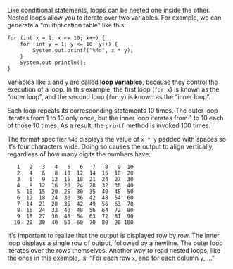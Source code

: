 Like conditional statements, loops can be nested one inside the other. Nested loops allow you to iterate over two variables. For example, we can generate a “multiplication table” like this:

```code
for (int x = 1; x <= 10; x++) {
    for (int y = 1; y <= 10; y++) {
        System.out.printf("%4d", x * y);
    }
    System.out.println();
}
```


Variables like `x` and `y` are called **loop variables**, because they control the execution of a loop. In this example, the first loop (`for x`) is known as the “outer loop”, and the second loop (`for y`) is known as the “inner loop”.

Each loop repeats its corresponding statements 10 times. The outer loop iterates from 1 to 10 only once, but the inner loop iterates from 1 to 10 each of those 10 times. As a result, the `printf` method is invoked 100 times.


The format specifier `%4d` displays the value of `x * y` padded with spaces so it's four characters wide. Doing so causes the output to align vertically, regardless of how many digits the numbers have:

```code
   1   2   3   4   5   6   7   8   9  10
   2   4   6   8  10  12  14  16  18  20
   3   6   9  12  15  18  21  24  27  30
   4   8  12  16  20  24  28  32  36  40
   5  10  15  20  25  30  35  40  45  50
   6  12  18  24  30  36  42  48  54  60
   7  14  21  28  35  42  49  56  63  70
   8  16  24  32  40  48  56  64  72  80
   9  18  27  36  45  54  63  72  81  90
  10  20  30  40  50  60  70  80  90 100
```

It's important to realize that the output is displayed row by row. The inner loop displays a single row of output, followed by a newline. The outer loop iterates over the rows themselves. Another way to read nested loops, like the ones in this example, is: “For each row `x`, and for each column `y`, ...”
